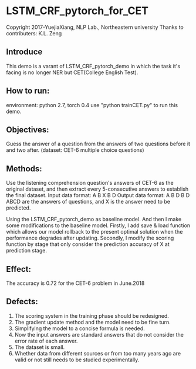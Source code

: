 # LSTM_CRF_pytorch_for_CET
Copyright 2017-YuejiaXiang, NLP Lab., Northeastern university
Thanks to contributers: K.L. Zeng

## Introduce
This demo is a varant of LSTM_CRF_pytorch_demo in which the task it's facing is no longer NER but CET(College English Test).

## How to run:
environment: python 2.7, torch 0.4
use "python trainCET.py" to run this demo.
 
## Objectives: 
Guess the answer of a question from the answers of two questions before it and two after. 
(dataset: CET-6 multiple choice questions) 
 
## Methods: 
Use the listening comprehension question's answers of CET-6 as the original dataset, and then extract every 5-consecutive answers to establish the final dataset.
Input data format: A B X B D 
Output data format: A B D B D 
ABCD are the answers of questions, and X is the answer need to be predicted.

Using the LSTM_CRF_pytorch_demo as baseline model.
And then I make some modifications to the baseline model.
Firstly, I add save & load function which allows our model rollback to the present optimal solution when the performance degrades after updating. Secondly, I modify the scoring function by stage that only consider the prediction accuracy of X at prediction stage.
 
## Effect: 
The accuracy is 0.72 for the CET-6 problem in June.2018
 
## Defects: 
1. The scoring system in the training phase should be redesigned.
2. The gradient update method and the model need to be fine turn. 
3. Simplifying the model to a concise formula is needed.
4. Now the input answers are standard answers that do not consider the error rate of each answer.
5. The dataset is small. 
6. Whether data from different sources or from too many years ago are valid or not still needs to be studied experimentally.
 



